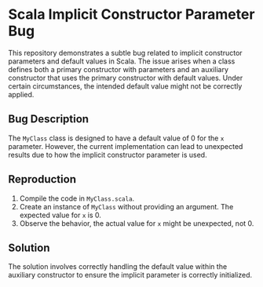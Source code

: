 # Scala Implicit Constructor Parameter Bug

This repository demonstrates a subtle bug related to implicit constructor parameters and default values in Scala.  The issue arises when a class defines both a primary constructor with parameters and an auxiliary constructor that uses the primary constructor with default values.  Under certain circumstances, the intended default value might not be correctly applied.

## Bug Description

The `MyClass` class is designed to have a default value of 0 for the `x` parameter. However, the current implementation can lead to unexpected results due to how the implicit constructor parameter is used.

## Reproduction

1. Compile the code in `MyClass.scala`.
2. Create an instance of `MyClass` without providing an argument.  The expected value for `x` is 0.
3. Observe the behavior, the actual value for `x` might be unexpected, not 0.

## Solution

The solution involves correctly handling the default value within the auxiliary constructor to ensure the implicit parameter is correctly initialized.